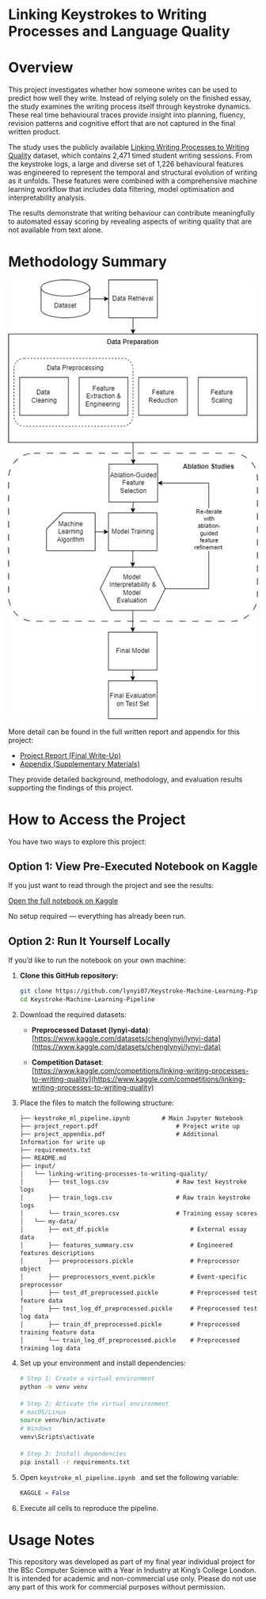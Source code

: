 # Linking Keystrokes to Writing Processes and Language Quality

# Overview

This project investigates whether how someone writes can be used to predict how well they write. Instead of relying solely on the finished essay, the study examines the writing process itself through keystroke dynamics. These real time behavioural traces provide insight into planning, fluency, revision patterns and cognitive effort that are not captured in the final written product.

The study uses the publicly available [Linking Writing Processes to Writing Quality](https://www.kaggle.com/competitions/linking-writing-processes-to-writing-quality) dataset, which contains 2,471 timed student writing sessions. From the keystroke logs, a large and diverse set of 1,226 behavioural features was engineered to represent the temporal and structural evolution of writing as it unfolds. These features were combined with a comprehensive machine learning workflow that includes data filtering, model optimisation and interpretability analysis.

The results demonstrate that writing behaviour can contribute meaningfully to automated essay scoring by revealing aspects of writing quality that are not available from text alone. 

# Methodology Summary
<p align="center">
  <img src="assets\pipeline-diagram.png" alt="ML Pipeline Diagram" width="600"><br>
</p>

More detail can be found in the full written report and appendix for this project: 
- [Project Report (Final Write-Up)](project_report.pdf)  
- [Appendix (Supplementary Materials)](project_appendix.pdf)
 
They provide detailed background, methodology, and evaluation results supporting the findings of this project.

# How to Access the Project

You have two ways to explore this project:

## Option 1: View Pre-Executed Notebook on Kaggle

If you just want to read through the project and see the results:

[Open the full notebook on Kaggle](https://www.kaggle.com/code/chenglynyi/keystroke-machine-pipeline)  

No setup required — everything has already been run.

## Option 2: Run It Yourself Locally

If you’d like to run the notebook on your own machine:
1. **Clone this GitHub repository:**
   ```bash
   git clone https://github.com/lynyi07/Keystroke-Machine-Learning-Pipeline.git
   cd Keystroke-Machine-Learning-Pipeline
   ```

2. Download the required datasets:
   - **Preprocessed Dataset (lynyi-data)**:  
     [https://www.kaggle.com/datasets/chenglynyi/lynyi-data](https://www.kaggle.com/datasets/chenglynyi/lynyi-data)

   - **Competition Dataset**:  
     [https://www.kaggle.com/competitions/linking-writing-processes-to-writing-quality](https://www.kaggle.com/competitions/linking-writing-processes-to-writing-quality)

3. Place the files to match the following structure:
    ```
    ├── keystroke_ml_pipeline.ipynb         # Main Jupyter Notebook
    ├── project_report.pdf                      # Project write up 
    ├── project_appendix.pdf                    # Additional Information for write up 
    ├── requirements.txt    
    ├── README.md                               
    ├── input/
    │   └── linking-writing-processes-to-writing-quality/
    │       ├── test_logs.csv                   # Raw test keystroke logs
    │       ├── train_logs.csv                  # Raw train keystroke logs
    │       └── train_scores.csv                # Training essay scores
    │   └── my-data/
    │       ├── ext_df.pickle                       # External essay data
    │       ├── features_summary.csv                # Engineered features descriptions 
    │       ├── preprocessors.pickle                # Preprocessor object
    │       ├── preprocessors_event.pickle          # Event-specific preprocessor 
    │       ├── test_df_preprocessed.pickle         # Preprocessed test feature data
    │       ├── test_log_df_preprocessed.pickle     # Preprocessed test log data
    │       ├── train_df_preprocessed.pickle        # Preprocessed training feature data
    │       └── train_log_df_preprocessed.pickle    # Preprocessed training log data

4. Set up your environment and install dependencies:
    ```bash
    # Step 1: Create a virtual environment
    python -m venv venv

    # Step 2: Activate the virtual environment
    # macOS/Linux
    source venv/bin/activate
    # Windows
    venv\Scripts\activate

    # Step 3: Install dependencies
    pip install -r requirements.txt
    ```

5. Open `keystroke_ml_pipeline.ipynb ` and set the following variable:
   ```python
   KAGGLE = False
   ```
6. Execute all cells to reproduce the pipeline.


# Usage Notes

This repository was developed as part of my final year individual project for the BSc Computer Science with a Year in Industry at King’s College London.
It is intended for academic and non-commercial use only. Please do not use any part of this work for commercial purposes without permission.

